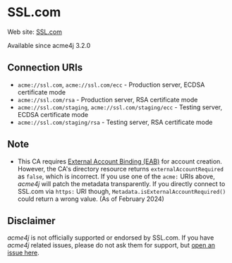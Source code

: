 # SSL.com

Web site: [SSL.com](https://ssl.com)

Available since acme4j 3.2.0

## Connection URIs

* `acme://ssl.com`, `acme://ssl.com/ecc` - Production server, ECDSA certificate mode
* `acme://ssl.com/rsa` - Production server, RSA certificate mode
* `acme://ssl.com/staging`, `acme://ssl.com/staging/ecc` - Testing server, ECDSA certificate mode
* `acme://ssl.com/staging/rsa` - Testing server, RSA certificate mode

## Note

* This CA requires [External Account Binding (EAB)](../usage/account.md#external-account-binding) for account creation. However, the CA's directory resource returns `externalAccountRequired` as `false`, which is incorrect. If you use one of the `acme:` URIs above, _acme4j_ will patch the metadata transparently. If you directly connect to SSL.com via `https:` URI though, `Metadata.isExternalAccountRequired()` could return a wrong value. (As of February 2024)

## Disclaimer

_acme4j_ is not officially supported or endorsed by SSL.com. If you have _acme4j_ related issues, please do not ask them for support, but [open an issue here](https://github.com/shred/acme4j/issues).
